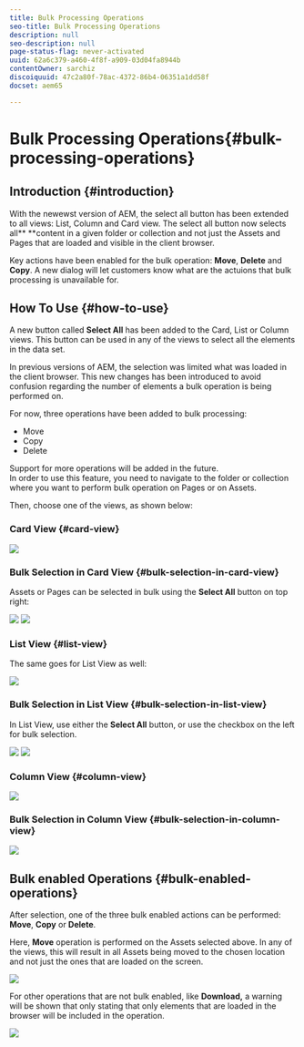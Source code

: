 ```yaml
---
title: Bulk Processing Operations
seo-title: Bulk Processing Operations
description: null
seo-description: null
page-status-flag: never-activated
uuid: 62a6c379-a460-4f8f-a909-03d04fa8944b
contentOwner: sarchiz
discoiquuid: 47c2a80f-78ac-4372-86b4-06351a1dd58f
docset: aem65

---
```


# Bulk Processing Operations{#bulk-processing-operations}

## Introduction {#introduction}

With the newewst version of AEM, the select all button has been extended to all views: List, Column and Card view. The select all button now selects all** **content in a given folder or collection and not just the Assets and Pages that are loaded and visible in the client browser.

Key actions have been enabled for the bulk operation: **Move**, **Delete** and **Copy**. A new dialog will let customers know what are the actuions that bulk processing is unavailable for.

## How To Use {#how-to-use}

A new button called **Select All** has been added to the Card, List or Column views. This button can be used in any of the views to select all the elements in the data set.

In previous versions of AEM, the selection was limited what was loaded in the client browser. This new changes has been introduced to avoid confusion regarding the number of elements a bulk operation is being performed on.

For now, three operations have been added to bulk processing:

* Move
* Copy
* Delete

Support for more operations will be added in the future.  
In order to use this feature, you need to navigate to the folder or collection where you want to perform bulk operation on Pages or on Assets.

Then, choose one of the views, as shown below:

### Card View {#card-view}

![](assets/unu.png)

### Bulk Selection in Card View {#bulk-selection-in-card-view}

Assets or Pages can be selected in bulk using the **Select All** button on top right:

![](assets/doi.png) ![](assets/trei.png)

### List View {#list-view}

The same goes for List View as well:

![](assets/patru_modified.png)

### Bulk Selection in List View {#bulk-selection-in-list-view}

In List View, use either the **Select All** button, or use the checkbox on the left for bulk selection.

![](assets/cinci.png) ![](assets/sase.png)

### Column View {#column-view}

![](assets/sapte.png)

### Bulk Selection in Column View {#bulk-selection-in-column-view}

![](assets/opt.png)

## Bulk enabled Operations {#bulk-enabled-operations}

After selection, one of the three bulk enabled actions can be performed: **Move**, **Copy** or **Delete**.

Here, **Move** operation is performed on the Assets selected above. In any of the views, this will result in all Assets being moved to the chosen location and not just the ones that are loaded on the screen.

![](assets/noua.png)

For other operations that are not bulk enabled, like **Download,** a warning will be shown that only stating that only elements that are loaded in the browser will be included in the operation.

![](assets/zece.png)

